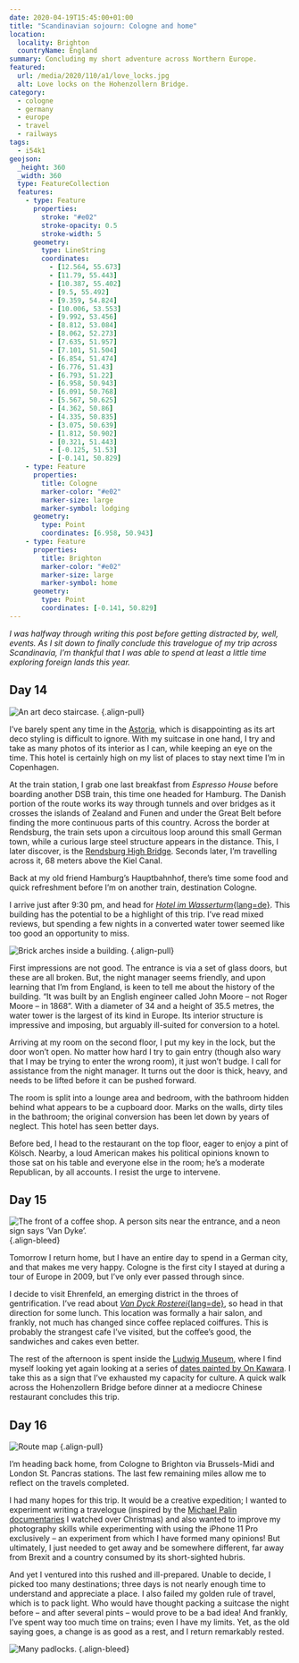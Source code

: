 ```yaml
---
date: 2020-04-19T15:45:00+01:00
title: "Scandinavian sojourn: Cologne and home"
location:
  locality: Brighton
  countryName: England
summary: Concluding my short adventure across Northern Europe.
featured:
  url: /media/2020/110/a1/love_locks.jpg
  alt: Love locks on the Hohenzollern Bridge.
category:
  - cologne
  - germany
  - europe
  - travel
  - railways
tags:
  - i54k1
geojson:
  _height: 360
  _width: 360
  type: FeatureCollection
  features:
    - type: Feature
      properties:
        stroke: "#e02"
        stroke-opacity: 0.5
        stroke-width: 5
      geometry:
        type: LineString
        coordinates:
          - [12.564, 55.673]
          - [11.79, 55.443]
          - [10.387, 55.402]
          - [9.5, 55.492]
          - [9.359, 54.824]
          - [10.006, 53.553]
          - [9.992, 53.456]
          - [8.812, 53.084]
          - [8.062, 52.273]
          - [7.635, 51.957]
          - [7.101, 51.504]
          - [6.854, 51.474]
          - [6.776, 51.43]
          - [6.793, 51.22]
          - [6.958, 50.943]
          - [6.091, 50.768]
          - [5.567, 50.625]
          - [4.362, 50.86]
          - [4.335, 50.835]
          - [3.075, 50.639]
          - [1.812, 50.902]
          - [0.321, 51.443]
          - [-0.125, 51.53]
          - [-0.141, 50.829]
    - type: Feature
      properties:
        title: Cologne
        marker-color: "#e02"
        marker-size: large
        marker-symbol: lodging
      geometry:
        type: Point
        coordinates: [6.958, 50.943]
    - type: Feature
      properties:
        title: Brighton
        marker-color: "#e02"
        marker-size: large
        marker-symbol: home
      geometry:
        type: Point
        coordinates: [-0.141, 50.829]
---
```


_I was halfway through writing this post before getting distracted by, well, events. As I sit down to finally conclude this travelogue of my trip across Scandinavia, I’m thankful that I was able to spend at least a little time exploring foreign lands this year._

## Day 14

![An art deco staircase.](/media/2020/110/a1/astoria_hotel.jpg "From the bright, refined interior of the Astoria Hotel…")
{.align-pull}

I’ve barely spent any time in the [Astoria][1], which is disappointing as its art deco styling is difficult to ignore. With my suitcase in one hand, I try and take as many photos of its interior as I can, while keeping an eye on the time. This hotel is certainly high on my list of places to stay next time I’m in Copenhagen.

At the train station, I grab one last breakfast from _Espresso House_ before boarding another DSB train, this time one headed for Hamburg. The Danish portion of the route works its way through tunnels and over bridges as it crosses the islands of Zealand and Funen and under the Great Belt before finding the more continuous parts of this country. Across the border at Rendsburg, the train sets upon a circuitous loop around this small German town, while a curious large steel structure appears in the distance. This, I later discover, is the [Rendsburg High Bridge][2]. Seconds later, I’m travelling across it, 68 meters above the Kiel Canal.

Back at my old friend Hamburg’s Hauptbahnhof, there’s time some food and quick refreshment before I’m on another train, destination Cologne.

I arrive just after 9:30 pm, and head for [_Hotel im Wasserturm_{lang=de}][3]. This building has the potential to be a highlight of this trip. I’ve read mixed reviews, but spending a few nights in a converted water tower seemed like too good an opportunity to miss.

![Brick arches inside a building.](/media/2020/110/a1/hotel_im_wasserturm.jpg "…to the dark, industrial vaults of *Hotel im Wasserturm*{lang=de}.")
{.align-pull}

First impressions are not good. The entrance is via a set of glass doors, but these are all broken. But, the night manager seems friendly, and upon learning that I’m from England, is keen to tell me about the history of the building. “It was built by an English engineer called John Moore – not Roger Moore – in 1868”. With a diameter of 34 and a height of 35.5 metres, the water tower is the largest of its kind in Europe. Its interior structure is impressive and imposing, but arguably ill-suited for conversion to a hotel.

Arriving at my room on the second floor, I put my key in the lock, but the door won’t open. No matter how hard I try to gain entry (though also wary that I may be trying to enter the wrong room), it just won’t budge. I call for assistance from the night manager. It turns out the door is thick, heavy, and needs to be lifted before it can be pushed forward.

The room is split into a lounge area and bedroom, with the bathroom hidden behind what appears to be a cupboard door. Marks on the walls, dirty tiles in the bathroom; the original conversion has been let down by years of neglect. This hotel has seen better days.

Before bed, I head to the restaurant on the top floor, eager to enjoy a pint of Kölsch. Nearby, a loud American makes his political opinions known to those sat on his table and everyone else in the room; he’s a moderate Republican, by all accounts. I resist the urge to intervene.

## Day 15

![The front of a coffee shop. A person sits near the entrance, and a neon sign says ‘Van Dyke’.](/media/2020/110/a1/van_dyck_rosterei.jpg "_Van Dyck Rosterei_{lang=de} in Ehrenfeld.")
{.align-bleed}

Tomorrow I return home, but I have an entire day to spend in a German city, and that makes me very happy. Cologne is the first city I stayed at during a tour of Europe in 2009, but I’ve only ever passed through since.

I decide to visit Ehrenfeld, an emerging district in the throes of gentrification. I’ve read about [_Van Dyck Rosterei_{lang=de}][4], so head in that direction for some lunch. This location was formally a hair salon, and frankly, not much has changed since coffee replaced coiffures. This is probably the strangest cafe I’ve visited, but the coffee’s good, the sandwiches and cakes even better.

The rest of the afternoon is spent inside the [Ludwig Museum][5], where I find myself looking yet again looking at a series of [dates painted by On Kawara][6]. I take this as a sign that I’ve exhausted my capacity for culture. A quick walk across the Hohenzollern Bridge before dinner at a mediocre Chinese restaurant concludes this trip.

## Day 16

![Route map](/media/2020/110/a1/route_map.png "Copenhagen to Brighton via Cologne.")
{.align-pull}

I’m heading back home, from Cologne to Brighton via Brussels-Midi and London St. Pancras stations. The last few remaining miles allow me to reflect on the travels completed.

I had many hopes for this trip. It would be a creative expedition; I wanted to experiment writing a travelogue (inspired by the [Michael Palin documentaries][7] I watched over Christmas) and also wanted to improve my photography skills while experimenting with using the iPhone 11 Pro exclusively – an experiment from which I have formed many opinions! But ultimately, I just needed to get away and be somewhere different, far away from Brexit and a country consumed by its short-sighted hubris.

And yet I ventured into this rushed and ill-prepared. Unable to decide, I picked too many destinations; three days is not nearly enough time to understand and appreciate a place. I also failed my golden rule of travel, which is to pack light. Who would have thought packing a suitcase the night before – and after several pints – would prove to be a bad idea! And frankly, I’ve spent way too much time on trains; even I have my limits. Yet, as the old saying goes, a change is as good as a rest, and I return remarkably rested.

![Many padlocks.](/media/2020/110/a1/love_locks.jpg "Love locks on the Hohenzollern Bridge.")
{.align-bleed}

[1]: https://www.brochner-hotels.dk/hotel-astoria/
[2]: https://en.wikipedia.org/wiki/Rendsburg_High_Bridge
[3]: https://www.hotel-im-wasserturm.de/en/
[4]: https://vandyckkaffee.de
[5]: https://www.museum-ludwig.de/en.html
[6]: https://uk.phaidon.com/agenda/art/articles/2014/july/14/on-kawaras-date-paintings-explained/
[7]: https://www.bbc.co.uk/programmes/b008n8yy
